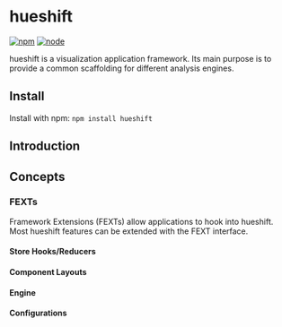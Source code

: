 # hueshift
[![npm][npm]][npm-url]
[![node][node]][node-url]

hueshift is a visualization application framework. Its main purpose is to provide a common scaffolding for different analysis engines.

## Install
Install with npm: `npm install hueshift`

## Introduction

## Concepts
### FEXTs
Framework Extensions (FEXTs) allow applications to hook into hueshift. Most hueshift features can be extended with the FEXT interface.

#### Store Hooks/Reducers
#### Component Layouts
#### Engine
#### Configurations

[npm]: https://img.shields.io/npm/v/hueshift
[npm-url]: https://www.npmjs.com/package/hueshift
[node]: https://img.shields.io/node/v/hueshift
[node-url]: https://nodejs.org
